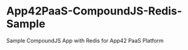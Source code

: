 App42PaaS-CompoundJS-Redis-Sample
=================================

Sample CompoundJS App with Redis for App42 PaaS Platform
